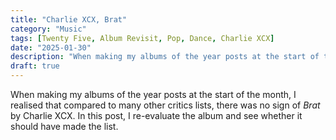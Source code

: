 ```yaml
---
title: "Charlie XCX, Brat"
category: "Music"
tags: [Twenty Five, Album Revisit, Pop, Dance, Charlie XCX]
date: "2025-01-30"
description: "When making my albums of the year posts at the start of the month, I realised that compared to many other critics lists, there was no sign of _Brat_ by Charlie XCX. In this post, I re-evaluate the album and see whether it should have made the list."
draft: true
---
```


When making my albums of the year posts at the start of the month, I realised that compared to many other critics lists, there was no sign of _Brat_ by Charlie XCX. In this post, I re-evaluate the album and see whether it should have made the list.
